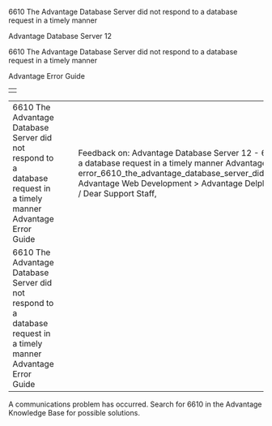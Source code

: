 6610 The Advantage Database Server did not respond to a database request in a timely manner




Advantage Database Server 12  

6610 The Advantage Database Server did not respond to a database request in a timely manner

Advantage Error Guide

|  |
| --- |
|  |

|  |  |  |  |  |
| --- | --- | --- | --- | --- |
| 6610 The Advantage Database Server did not respond to a database request in a timely manner  Advantage Error Guide |  |  | Feedback on: Advantage Database Server 12 - 6610 The Advantage Database Server did not respond to a database request in a timely manner Advantage Error Guide error\_6610\_the\_advantage\_database\_server\_did\_not\_respond\_to\_a\_database\_request\_in\_a\_timely\_manner Advantage Web Development > Advantage Delphi OData Client > Delphi OData Components > TODataSet / Dear Support Staff, |  |
| 6610 The Advantage Database Server did not respond to a database request in a timely manner  Advantage Error Guide |  |  |  |  |

A communications problem has occurred. Search for 6610 in the Advantage Knowledge Base for possible solutions.
